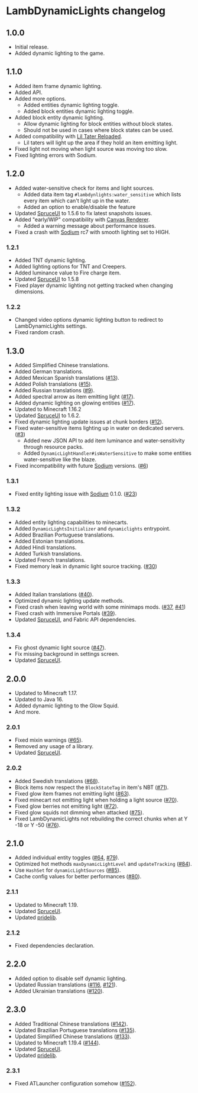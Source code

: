 # LambDynamicLights changelog

## 1.0.0

 - Initial release.
 - Added dynamic lighting to the game.
 
## 1.1.0

 - Added item frame dynamic lighting.
 - Added API.
 - Added more options.
   - Added entities dynamic lighting toggle.
   - Added block entities dynamic lighting toggle.
 - Added block entity dynamic lighting.
   - Allow dynamic lighting for block entities without block states.
   - Should not be used in cases where block states can be used.
 - Added compatibility with [Lil Tater Reloaded](https://github.com/Yoghurt4C/LilTaterReloaded).
   - Lil taters will light up the area if they hold an item emitting light.
 - Fixed light not moving when light source was moving too slow.
 - Fixed lighting errors with Sodium.

## 1.2.0

 - Added water-sensitive check for items and light sources.
   - Added data item tag `#lambdynlights:water_sensitive` which lists every item which can't light up in the water.
   - Added an option to enable/disable the feature
 - Updated [SpruceUI] to 1.5.6 to fix latest snapshots issues.
 - Added "early/WIP" compatibility with [Canvas Renderer].
   - Added a warning message about performance issues. 
 - Fixed a crash with [Sodium] rc7 with smooth lighting set to HIGH.
 
### 1.2.1

 - Added TNT dynamic lighting.
 - Added lighting options for TNT and Creepers.
 - Added luminance value to Fire charge item.
 - Updated [SpruceUI] to 1.5.8
 - Fixed player dynamic lighting not getting tracked when changing dimensions.

### 1.2.2

 - Changed video options dynamic lighting button to redirect to LambDynamicLights settings.
 - Fixed random crash.

## 1.3.0

 - Added Simplified Chinese translations.
 - Added German translations.
 - Added Mexican Spanish translations ([#13](https://github.com/LambdAurora/LambDynamicLights/pull/13)).
 - Added Polish translations ([#15](https://github.com/LambdAurora/LambDynamicLights/pull/15)).
 - Added Russian translations ([#9](https://github.com/LambdAurora/LambDynamicLights/pull/9)).
 - Added spectral arrow as item emitting light ([#17](https://github.com/LambdAurora/LambDynamicLights/pull/17)).
 - Added dynamic lighting on glowing entities ([#17](https://github.com/LambdAurora/LambDynamicLights/pull/17)).
 - Updated to Minecraft 1.16.2
 - Updated [SpruceUI] to 1.6.2.
 - Fixed dynamic lighting update issues at chunk borders ([#12](https://github.com/LambdAurora/LambDynamicLights/issues/12)).
 - Fixed water-sensitive items lighting up in water on dedicated servers. ([#3](https://github.com/LambdAurora/LambDynamicLights/issues/3))
    - Added new JSON API to add item luminance and water-sensitivity through resource packs.
    - Added `DynamicLightHandler#isWaterSensitive` to make some entities water-sensitive like the blaze.
 - Fixed incompatibility with future [Sodium] versions. ([#6](https://github.com/LambdAurora/LambDynamicLights/issues/6))

### 1.3.1

 - Fixed entity lighting issue with [Sodium] 0.1.0. ([#23](https://github.com/LambdAurora/LambDynamicLights/issues/23))

### 1.3.2

 - Added entity lighting capabilities to minecarts.
 - Added `DynamicLightsInitializer` and `dynamiclights` entrypoint.
 - Added Brazilian Portuguese translations.
 - Added Estonian translations.
 - Added Hindi translations.
 - Added Turkish translations.
 - Updated French translations.
 - Fixed memory leak in dynamic light source tracking. ([#30](https://github.com/LambdAurora/LambDynamicLights/issues/30))

### 1.3.3

 - Added Italian translations ([#40](https://github.com/LambdAurora/LambDynamicLights/pull/40)).
 - Optimized dynamic lighting update methods.
 - Fixed crash when leaving world with some minimaps mods. ([#37](https://github.com/LambdAurora/LambDynamicLights/issues/37), [#41](https://github.com/LambdAurora/LambDynamicLights/issues/41))
 - Fixed crash with Immersive Portals ([#39](https://github.com/LambdAurora/LambDynamicLights/issues/39)).
 - Updated [SpruceUI], and Fabric API dependencies.

### 1.3.4

 - Fix ghost dynamic light source ([#47](https://github.com/LambdAurora/LambDynamicLights/issues/47)).
 - Fix missing background in settings screen.
 - Updated [SpruceUI].

## 2.0.0

 - Updated to Minecraft 1.17.
 - Updated to Java 16.
 - Added dynamic lighting to the Glow Squid.
 - And more.

### 2.0.1

 - Fixed mixin warnings ([#65](https://github.com/LambdAurora/LambDynamicLights/issues/65)).
 - Removed any usage of a library.
 - Updated [SpruceUI].

### 2.0.2

 - Added Swedish translations ([#68](https://github.com/LambdAurora/LambDynamicLights/pull/68)).
 - Block items now respect the `BlockStateTag` in item's NBT ([#71](https://github.com/LambdAurora/LambDynamicLights/issues/71)).
 - Fixed glow item frames not emitting light ([#63](https://github.com/LambdAurora/LambDynamicLights/issues/63)).
 - Fixed minecart not emitting light when holding a light source ([#70](https://github.com/LambdAurora/LambDynamicLights/issues/70)).
 - Fixed glow berries not emitting light ([#72](https://github.com/LambdAurora/LambDynamicLights/issues/72)).
 - Fixed glow squids not dimming when attacked ([#75](https://github.com/LambdAurora/LambDynamicLights/issues/75)).
 - Fixed LambDynamicLights not rebuilding the correct chunks when at Y -18 or Y -50 ([#76](https://github.com/LambdAurora/LambDynamicLights/issues/76)).

## 2.1.0

 - Added individual entity toggles ([#64](https://github.com/LambdAurora/LambDynamicLights/issues/64), [#79](https://github.com/LambdAurora/LambDynamicLights/issues/79)).
 - Optimized hot methods `maxDynamicLightLevel` and `updateTracking` ([#84](https://github.com/LambdAurora/LambDynamicLights/pull/84)).
 - Use `HashSet` for `dynamicLightSources` ([#85](https://github.com/LambdAurora/LambDynamicLights/pull/85)).
 - Cache config values for better performances ([#80](https://github.com/LambdAurora/LambDynamicLights/issues/80)).

### 2.1.1

 - Updated to Minecraft 1.19.
 - Updated [SpruceUI].
 - Updated [pridelib].

### 2.1.2

 - Fixed dependencies declaration.

## 2.2.0

 - Added option to disable self dynamic lighting.
 - Updated Russian translations ([#116](https://github.com/LambdAurora/LambDynamicLights/pull/116), [#121](https://github.com/LambdAurora/LambDynamicLights/pull/121)).
 - Added Ukrainian translations ([#120](https://github.com/LambdAurora/LambDynamicLights/pull/120)).

## 2.3.0

 - Added Traditional Chinese translations ([#142](https://github.com/LambdAurora/LambDynamicLights/pull/142)).
 - Updated Brazilian Portuguese translations ([#135](https://github.com/LambdAurora/LambDynamicLights/pull/135)).
 - Updated Simplified Chinese translations ([#133](https://github.com/LambdAurora/LambDynamicLights/pull/133)).
 - Updated to Minecraft 1.19.4 ([#144](https://github.com/LambdAurora/LambDynamicLights/pull/144)).
 - Updated [SpruceUI].
 - Updated [pridelib].

### 2.3.1

 - Fixed ATLauncher configuration somehow ([#152](https://github.com/LambdAurora/LambDynamicLights/pull/152)).

[SpruceUI]: https://github.com/LambdAurora/SpruceUI "SpruceUI page"
[pridelib]: https://github.com/Queerbric/pridelib "Pridelib page"
[Sodium]: https://modrinth.com/mod/sodium "Sodium Modrinth page"
[Canvas Renderer]: https://www.curseforge.com/minecraft/mc-mods/canvas-renderer "Canvas Renderer CurseForge page"
